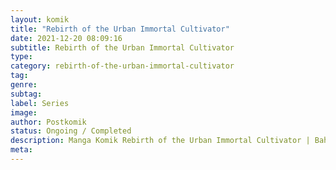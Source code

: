 ```yaml
---
layout: komik
title: "Rebirth of the Urban Immortal Cultivator"
date: 2021-12-20 08:09:16
subtitle: Rebirth of the Urban Immortal Cultivator
type: 
category: rebirth-of-the-urban-immortal-cultivator
tag: 
genre: 
subtag: 
label: Series
image: 
author: Postkomik
status: Ongoing / Completed
description: Manga Komik Rebirth of the Urban Immortal Cultivator | Bahasa Indonesia
meta: 
---
```

